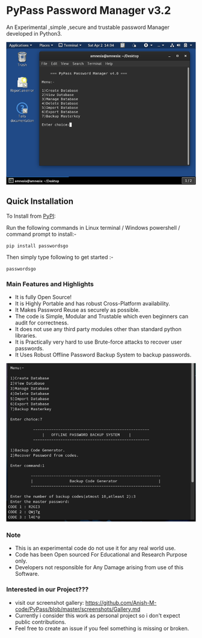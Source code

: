 # PyPass Password Manager v3.2

<p>An Experimental ,simple ,secure and trustable password Manager developed in Python3.</p>
<img src="https://github.com/Anish-M-code/PyPass/blob/master/screenshots/1.cleaned.png">

Quick Installation
------------------

To Install from [PyPI](https://pypi.org/project/passwordsgo/):

Run the following commands in Linux terminal / Windows powershell / command prompt to install:-

```
pip install passwordsgo
```
Then simply type following to get started :-

```
passwordsgo
```
 
 ### Main Features and Highlights
 * It is fully Open Source!
 * It is Highly Portable and has robust Cross-Platform availability.
 * It Makes Password Reuse as securely as possible.
 * The code is Simple, Modular and Trustable which even beginners can audit for correctness.
 * It does not use any third party modules other than standard python libraries.
 * It is Practically very hard to use Brute-force attacks to recover user passwords.
 * It Uses Robust Offline Password Backup System to backup passwords. 
 
 <img src="https://github.com/Anish-M-code/PyPass/blob/master/screenshots/10.cleaned.png">
 
 ### Note
 * This is an experimental code do not use it for any real world use.
 * Code has been Open sourced For Educational and Research Purpose only.
 * Developers not responsible for Any Damage arising from use of this Software.
 
 ### Interested in our Project???
 * visit our screenshot gallery: https://github.com/Anish-M-code/PyPass/blob/master/screenshots/Gallery.md
 * Currently i consider this work as personal project so i don't expect public contributions.
 * Feel free to create an issue if you feel something is missing or broken.
 




